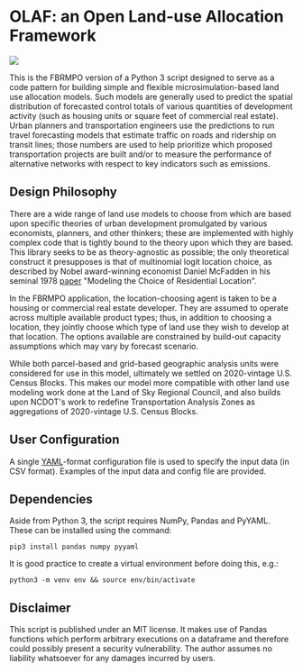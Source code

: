 # OLAF: an Open Land-use Allocation Framework

![](https://frenchbroadrivermpo.org/wp-content/uploads/2018/06/cropped-FrenchBroadRiverMPO-Los-1.jpg)

This is the FBRMPO version of a Python 3 script designed to serve as a code pattern for building simple and flexible microsimulation-based land use allocation models.  Such models are generally used to predict the spatial distribution of forecasted control totals of various quantities of development activity (such as housing units or square feet of commercial real estate).  Urban planners and transportation engineers use the predictions to run travel forecasting models that estimate traffic on roads and ridership on transit lines; those numbers are used to help prioritize which proposed transportation projects are built and/or to measure the performance of alternative networks with respect to key indicators such as emissions.

## Design Philosophy
There are a wide range of land use models to choose from which are based upon specific theories of urban development promulgated by various economists, planners, and other thinkers; these are implemented with highly complex code that is tightly bound to the theory upon which they are based.  This library seeks to be as theory-agnostic as possible; the only theoretical construct it presupposes is that of multinomial logit location choice, as described by Nobel award-winning economist Daniel McFadden in his seminal 1978 [paper](https://www.semanticscholar.org/paper/Modelling-the-Choice-of-Residential-Location-McFadden/55a63c2a72325a86de9a17814fb6243c132ac19a) "Modeling the Choice of Residential Location".  

In the FBRMPO application, the location-choosing agent is taken to be a housing or commercial real estate developer.  They are assumed to operate across multiple available product types; thus, in addition to choosing a location, they jointly choose which type of land use they wish to develop at that location.  The options available are constrained by build-out capacity assumptions which may vary by forecast scenario.

While both parcel-based and grid-based geographic analysis units were considered for use in this model, ultimately we settled on 2020-vintage U.S. Census Blocks.  This makes our model more compatible with other land use modeling work done at the Land of Sky Regional Council, and also builds upon NCDOT's work to redefine Transportation Analysis Zones as aggregations of 2020-vintage U.S. Census Blocks.  

## User Configuration
A single [YAML](https://yaml.org/)-format configuration file is used to specify the input data (in CSV format).  Examples of the input data and config file are provided.  

## Dependencies
Aside from Python 3, the script requires NumPy, Pandas and PyYAML.  These can be installed using the command:

`pip3 install pandas numpy pyyaml`

It is good practice to create a virtual environment before doing this, e.g.:

`python3 -m venv env && source env/bin/activate`

## Disclaimer
This script is published under an MIT license.  It makes use of Pandas functions which perform arbitrary executions on a dataframe and therefore could possibly present a security vulnerability.  The author assumes no liability whatsoever for any damages incurred by users.
